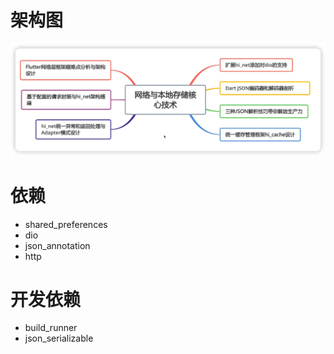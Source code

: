 # 架构图
![架构图](./core.png)

# 依赖
- shared_preferences
- dio
- json_annotation
- http

# 开发依赖
- build_runner
- json_serializable

